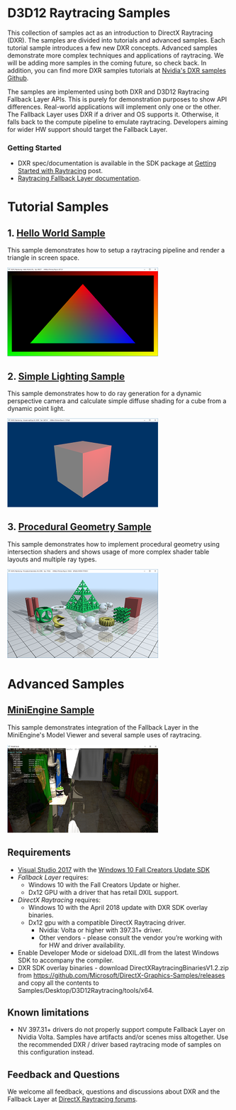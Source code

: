 # D3D12 Raytracing Samples
This collection of samples act as an introduction to DirectX Raytracing (DXR). The samples are divided into tutorials and advanced samples. Each tutorial sample introduces a few new DXR concepts. Advanced samples demonstrate more complex techniques and applications of raytracing. We will be adding more samples in the coming future, so check back. In addition, you can find more DXR samples tutorials at [Nvidia's DXR samples Github](https://github.com/NVIDIAGameWorks/DxrTutorials).

The samples are implemented using both DXR and D3D12 Raytracing Fallback Layer APIs. This is purely for demonstration purposes to show API differences. Real-world applications will implement only one or the other. The Fallback Layer uses DXR if a driver and OS supports it. Otherwise, it falls back to the compute pipeline to emulate raytracing. Developers aiming for wider HW support should target the Fallback Layer.

### Getting Started
* DXR spec/documentation is available in the SDK package at [Getting Started with Raytracing](http://forums.directxtech.com/index.php?topic=5860.0) post.
* [Raytracing Fallback Layer documentation](../../../Libraries/D3D12RaytracingFallback/readme.md).

# Tutorial Samples
## 1. [Hello World Sample](src/D3D12RaytracingHelloWorld/readme.md)
This sample demonstrates how to setup a raytracing pipeline and render a triangle in screen space.

![D3D12 Raytracing Hello World GUI](src/D3D12RaytracingHelloWorld/Screenshot_small.png)

## 2. [Simple Lighting Sample](src/D3D12RaytracingSimpleLighting/readme.md)
This sample demonstrates how to do ray generation for a dynamic perspective camera and calculate simple diffuse shading for a cube from a dynamic point light. 

![D3D12 Raytracing Hello World GUI](src/D3D12RaytracingSimpleLighting/Screenshot_small.png)

## 3. [Procedural Geometry Sample](src/D3D12RaytracingProceduralGeometry/readme.md)
This sample demonstrates how to implement procedural geometry using intersection shaders and shows usage of more complex shader table layouts and multiple ray types. 

![D3D12 Raytracing Procedural Geometry GUI](src/D3D12RaytracingProceduralGeometry/Screenshot_small.png)

# Advanced Samples

## [MiniEngine Sample](src/D3D12RaytracingMiniEngineSample/readme.md)
This sample demonstrates integration of the Fallback Layer in the MiniEngine's Model Viewer and several sample uses of raytracing.

![D3D12 Raytracing Mini Engine](src/D3D12RaytracingMiniEngineSample/Screenshot_small.png)

## Requirements
* [Visual Studio 2017](https://www.visualstudio.com/) with the [Windows 10 Fall Creators Update SDK](https://developer.microsoft.com/en-US/windows/downloads/windows-10-sdk)
* *Fallback Layer* requires:
  * Windows 10 with the Fall Creators Update or higher.
  * Dx12 GPU with a driver that has retail DXIL support.
* *DirectX Raytracing* requires:
  * Windows 10 with the April 2018 update with DXR SDK overlay binaries. 
  * Dx12 gpu with a compatible DirectX Raytracing driver.
    * Nvidia: Volta or higher with 397.31+ driver.
    * Other vendors - please consult the vendor you’re working with for HW and driver availability.
* Enable Developer Mode or sideload DXIL.dll from the latest Windows SDK to accompany the compiler.
* DXR SDK overlay binaries - download DirectXRaytracingBinariesV1.2.zip from https://github.com/Microsoft/DirectX-Graphics-Samples/releases and copy all the contents to Samples/Desktop/D3D12Raytracing/tools/x64.

## Known limitations
  - NV 397.31+ drivers do not properly support compute Fallback Layer on Nvidia Volta. Samples have artifacts and/or scenes miss altogether. Use the recommended DXR / driver based raytracing mode of samples on this configuration instead.

## Feedback and Questions
We welcome all feedback, questions and discussions about DXR and the Fallback Layer at [DirectX Raytracing forums](http://forums.directxtech.com/index.php?PHPSESSID=394klvdd3683tt1fjkh2jteav1&board=248.0).
